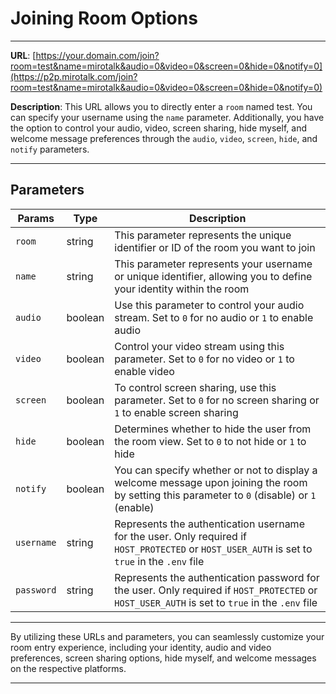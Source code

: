 # Joining Room Options

---

**URL**: [https://your.domain.com/join?room=test&name=mirotalk&audio=0&video=0&screen=0&hide=0&notify=0](https://p2p.mirotalk.com/join?room=test&name=mirotalk&audio=0&video=0&screen=0&hide=0&notify=0)

**Description**: This URL allows you to directly enter a `room` named test. You can specify your username using the `name` parameter. Additionally, you have the option to control your audio, video, screen sharing, hide myself, and welcome message preferences through the `audio`, `video`, `screen`, `hide`, and `notify` parameters.

---

## Parameters

| Params     | Type    | Description                                                                                                                                    |
| ---------- | ------- | ---------------------------------------------------------------------------------------------------------------------------------------------- |
| `room`     | string  | This parameter represents the unique identifier or ID of the room you want to join                                                             |
| `name`     | string  | This parameter represents your username or unique identifier, allowing you to define your identity within the room                             |
| `audio`    | boolean | Use this parameter to control your audio stream. Set to `0` for no audio or `1` to enable audio                                                |
| `video`    | boolean | Control your video stream using this parameter. Set to `0` for no video or `1` to enable video                                                 |
| `screen`   | boolean | To control screen sharing, use this parameter. Set to `0` for no screen sharing or `1` to enable screen sharing                                |
| `hide`     | boolean | Determines whether to hide the user from the room view. Set to `0` to not hide or `1` to hide                                                  |
| `notify`   | boolean | You can specify whether or not to display a welcome message upon joining the room by setting this parameter to `0` (disable) or `1` (enable)   |
| `username` | string  | Represents the authentication username for the user. Only required if `HOST_PROTECTED` or `HOST_USER_AUTH` is set to `true` in the `.env` file |
| `password` | string  | Represents the authentication password for the user. Only required if `HOST_PROTECTED` or `HOST_USER_AUTH` is set to `true` in the `.env` file |

---

By utilizing these URLs and parameters, you can seamlessly customize your room entry experience, including your identity, audio and video preferences, screen sharing options, hide myself, and welcome messages on the respective platforms.

---
